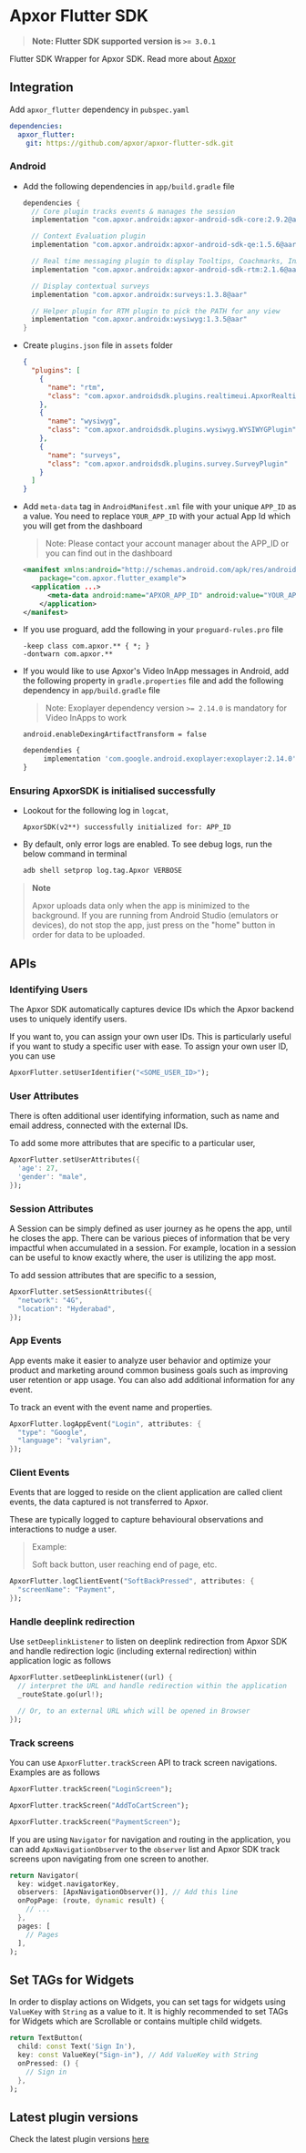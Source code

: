 # Apxor Flutter SDK

> **Note: Flutter SDK supported version is `>= 3.0.1`**

Flutter SDK Wrapper for Apxor SDK. Read more about [Apxor](https://www.apxor.com)

## Integration

Add `apxor_flutter` dependency in `pubspec.yaml`

```yaml
dependencies:
  apxor_flutter:
    git: https://github.com/apxor/apxor-flutter-sdk.git
```

### Android

- Add the following dependencies in `app/build.gradle` file

  ```groovy
  dependencies {
    // Core plugin tracks events & manages the session
    implementation "com.apxor.androidx:apxor-android-sdk-core:2.9.2@aar"

    // Context Evaluation plugin
    implementation "com.apxor.androidx:apxor-android-sdk-qe:1.5.6@aar"

    // Real time messaging plugin to display Tooltips, Coachmarks, InApps and Onboarding walkthroughs
    implementation "com.apxor.androidx:apxor-android-sdk-rtm:2.1.6@aar"

    // Display contextual surveys
    implementation "com.apxor.androidx:surveys:1.3.8@aar"

    // Helper plugin for RTM plugin to pick the PATH for any view
    implementation "com.apxor.androidx:wysiwyg:1.3.5@aar"
  }
  ```

- Create `plugins.json` file in `assets` folder

  ```json
  {
    "plugins": [
      {
        "name": "rtm",
        "class": "com.apxor.androidsdk.plugins.realtimeui.ApxorRealtimeUIPlugin"
      },
      {
        "name": "wysiwyg",
        "class": "com.apxor.androidsdk.plugins.wysiwyg.WYSIWYGPlugin"
      },
      {
        "name": "surveys",
        "class": "com.apxor.androidsdk.plugins.survey.SurveyPlugin"
      }
    ]
  }
  ```

- Add `meta-data` tag in `AndroidManifest.xml` file with your unique `APP_ID` as a value. You need to replace `YOUR_APP_ID` with your actual App Id which you will get from the dashboard

  > Note: Please contact your account manager about the APP_ID or you can find out in the dashboard

  ```xml
  <manifest xmlns:android="http://schemas.android.com/apk/res/android"
      package="com.apxor.flutter_example">
    <application ...>
        <meta-data android:name="APXOR_APP_ID" android:value="YOUR_APP_ID" />
      </application>
  </manifest>
  ```

- If you use proguard, add the following in your `proguard-rules.pro` file

  ```proguard
  -keep class com.apxor.** { *; }
  -dontwarn com.apxor.**
  ```

- If you would like to use Apxor's Video InApp messages in Android, add the following property in `gradle.properties` file and add the following dependency in `app/build.gradle` file

  > Note: Exoplayer dependency version `>= 2.14.0` is mandatory for Video InApps to work

  ```properties
  android.enableDexingArtifactTransform = false
  ```

  ```js
  dependendies {
       implementation 'com.google.android.exoplayer:exoplayer:2.14.0'
  }
  ```

### Ensuring ApxorSDK is initialised successfully

- Lookout for the following log in `logcat`,

  ```text
  ApxorSDK(v2**) successfully initialized for: APP_ID
  ```

- By default, only error logs are enabled. To see debug logs, run the below command in terminal

  ```bash
  adb shell setprop log.tag.Apxor VERBOSE
  ```

> **Note**
>
> Apxor uploads data only when the app is minimized to the background.
> If you are running from Android Studio (emulators or devices), do not stop the app, just press on the "home" button in order for data to be uploaded.

## APIs

### Identifying Users

The Apxor SDK automatically captures device IDs which the Apxor backend uses to uniquely identify users.

If you want to, you can assign your own user IDs. This is particularly useful if you want to study a specific user with ease. To assign your own user ID, you can use

```dart
ApxorFlutter.setUserIdentifier("<SOME_USER_ID>");
```

### User Attributes

There is often additional user identifying information, such as name and email address, connected with the external IDs.

To add some more attributes that are specific to a particular user,

```dart
ApxorFlutter.setUserAttributes({
  'age': 27,
  'gender': "male",
});
```

### Session Attributes

A Session can be simply defined as user journey as he opens the app, until he closes the app. There can be various pieces of information that be very impactful when accumulated in a session. For example, location in a session can be useful to know exactly where, the user is utilizing the app most.

To add session attributes that are specific to a session,

```dart
ApxorFlutter.setSessionAttributes({
  "network": "4G",
  "location": "Hyderabad",
});
```

### App Events

App events make it easier to analyze user behavior and optimize your product and marketing around common business goals such as improving user retention or app usage. You can also add additional information for any event.

To track an event with the event name and properties.

```dart
ApxorFlutter.logAppEvent("Login", attributes: {
  "type": "Google",
  "language": "valyrian",
});
```

### Client Events

Events that are logged to reside on the client application are called client events, the data captured is not transferred to Apxor.

These are typically logged to capture behavioural observations and interactions to nudge a user.

> Example:
>
> Soft back button, user reaching end of page, etc.

```dart
ApxorFlutter.logClientEvent("SoftBackPressed", attributes: {
  "screenName": "Payment",
});
```

### Handle deeplink redirection

Use `setDeeplinkListener` to listen on deeplink redirection from Apxor SDK and handle redirection logic (including external redirection) within application logic as follows

```dart
ApxorFlutter.setDeeplinkListener((url) {
  // interpret the URL and handle redirection within the application
  _routeState.go(url!);

  // Or, to an external URL which will be opened in Browser
});
```

### Track screens

You can use `ApxorFlutter.trackScreen` API to track screen navigations. Examples are as follows

```dart
ApxorFlutter.trackScreen("LoginScreen");

ApxorFlutter.trackScreen("AddToCartScreen");

ApxorFlutter.trackScreen("PaymentScreen");
```

If you are using `Navigator` for navigation and routing in the application, you can add `ApxNavigationObserver` to the `observer` list and Apxor SDK track screens upon navigating from one screen to another.

```dart
return Navigator(
  key: widget.navigatorKey,
  observers: [ApxNavigationObserver()], // Add this line
  onPopPage: (route, dynamic result) {
    // ...
  },
  pages: [
    // Pages
  ],
);
```

## Set TAGs for Widgets

In order to display actions on Widgets, you can set tags for widgets using `ValueKey` with `String` as a value to it. It is highly recommended to set TAGs for Widgets which are Scrollable or contains multiple child widgets.

```dart
return TextButton(
  child: const Text('Sign In'),
  key: const ValueKey("Sign-in"), // Add ValueKey with String
  onPressed: () {
    // Sign in
  },
);
```

## Latest plugin versions

Check the latest plugin versions [here](https://docs.apxor.com/docs/SDK/androidx-guide)

